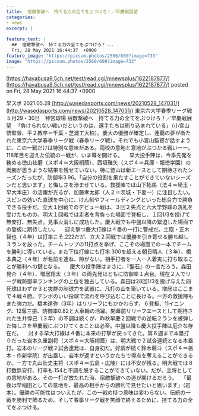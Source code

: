 ```yaml
---
title:  宿敵撃破へ　持てる力の全てをぶつけろ！／早慶戦展望  
categories:
- news
excerpt: |
  
feature_text: |
  ##  宿敵撃破へ　持てる力の全てをぶつけろ！...
  Fri, 28 May 2021 16:44:37  +0900
feature_image: "https://picsum.photos/2560/600?image=733"
image: "https://picsum.photos/2560/600?image=733"
---
```


[https://hayabusa9.5ch.net/test/read.cgi/mnewsplus/1622187877/](https://hayabusa9.5ch.net/test/read.cgi/mnewsplus/1622187877/)
posted on Fri, 28 May 2021 16:44:37  +0900

<!--more-->

早スポ 2021.05.28 [http://wasedasports.com/news/20210528_147031/](http://wasedasports.com/news/20210528_147031/) 東京六大学春季リーグ戦　５月29・30日　神宮球場 宿敵撃破へ　持てる力の全てをぶつけろ！／早慶戦展望 　「負けられない戦いだというのは、選手たちは刷り込まれている」（小宮山悟監督、平２教卒＝千葉・芝浦工大柏）。慶大の優勝が確定し、連覇の夢が断たれた東京六大学春季リーグ戦（春季リーグ戦）。それでも小宮山監督が話すように、この一戦だけは特別な意味がある。両校の意地と意地がぶつかる戦いーー。118年目を迎えた伝統の一戦が、いま幕を開ける。 　早大投手陣は、今季先発を務める徳山壮磨（スポ４＝大阪桐蔭）、西垣雅矢（スポ４＝兵庫・報徳学園）の両腕が思うような結果を残せていない。特に徳山は新エースとして期待されたシーズンだったが、防御率3.96。「自分の役割を果たすことができていないシーズンだと思います」と悔しさを滲ませている。救援陣では山下拓馬（法４＝埼玉・早大本庄）の活躍が光るが、加藤孝太郎（人２＝茨城・下妻一）に注目したい。スピンの効いた直球を中心に、けん制やフィールディングといった総合力で勝負できる投手だ。立大１回戦でのデビュー戦は、３回２失点と六大学野球の洗礼を受けたものの、明大１回戦では走者を背負った場面で登板し、１回1/3を投げて無安打、無失点。見事火消しに成功した。慶大戦でも中盤以降の緊迫した場面での登板に期待したい。 　迎え撃つ慶大打線は４番の一打に警戒だ。主砲・正木智也（４年）は打率こそ.222だが、立大２回戦では優勝を引き寄せる勝ち越し３ランを放った。チームトップの11打点を挙げ、ここぞの場面での一本でチームを勝利に導いている。また下位打線にも打率.300を超える朝日晴人（３年）、橋本典之（４年）が名前を連ね、隙がない。相手打者を一人一人着実に打ち取ることが勝利への鍵となる。 　慶大の投手陣はまさに、『盤石』の一言だろう。森田晃介（４年）、増居翔太（３年）の両先発はともに防御率１点台。現在２人でリーグ戦防御率ランキングの上位を独占している。森田は28回1/3を投げ与えた四死球はわずか３と抜群の制球力を武器に、凡打の山を築いている。増居はここまで４戦４勝。テンポのいい投球で流れを呼び込むことに長ける。一方の救援陣もまた強力だ。橋本達弥（3年）はリリーフにもかかわらず、６登板、11イニング、12奪三振、防御率0.82と大車輪の活躍。開幕前リリーフエースとして期待された生井惇己（３年）の不調は続くが、昨秋早慶２回戦での逆転２ランを被弾した悔しさを早慶戦にぶつけてくることは必至。中盤以降も慶大投手陣は厄介な存在だ。 　対する早大打線は４番に本来の打撃が戻ってきた。第６週まで本塁打０だった岩本久重副将（スポ４＝大阪桐蔭）は、明大戦で２試合連続となる本塁打。岩本のリーグ戦２試合連発は、自身初だ。好調が続く鈴木萌斗（スポ４＝栃木・作新学院）が出塁し、岩本が返すというかたちで得点を奪えることができるか。一方で丸山壮史主将（スポ４＝広島・広陵）には不安が残る。明大戦では８打数無安打、打率も.154と不調を脱することができていない。だが、主将としての意地がある。その一打が放たれた時、宿敵撃破への道が開けるだろう。 　「最後は早稲田としての意地を、最高の相手からの勝利で見せたいと思います」（岩本）。優勝の可能性はついえたが、この一戦の持つ意味は変わらない。伝統の一戦を勝利で飾るため、そして春季リーグ戦を笑顔で終えるために、持てる力の全てをぶつける。
